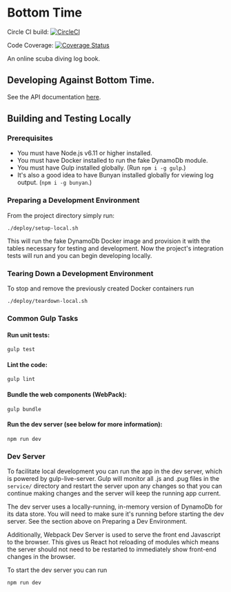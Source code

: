 # Bottom Time

Circle CI build: [![CircleCI](https://circleci.com/gh/ChrisCarleton/DiveLog.svg?style=svg)](https://circleci.com/gh/ChrisCarleton/DiveLog)

Code Coverage: [![Coverage Status](https://coveralls.io/repos/github/ChrisCarleton/DiveLog/badge.svg?branch=master)](https://coveralls.io/github/ChrisCarleton/DiveLog?branch=master)

An online scuba diving log book.

## Developing Against Bottom Time.

See the API documentation [here](./docs/api.md).

## Building and Testing Locally

### Prerequisites

* You must have Node.js v6.11 or higher installed.
* You must have Docker installed to run the fake DynamoDb module.
* You must have Gulp installed globally. (Run `npm i -g gulp`.)
* It's also a good idea to have Bunyan installed globally for viewing log output. (`npm i -g bunyan`.)

### Preparing a Development Environment

From the project directory simply run: 

``` ./deploy/setup-local.sh ```

This will run the fake DynamoDb Docker image and provision it with the tables necessary for
testing and development. Now the project's integration tests will run and you can begin
developing locally.

### Tearing Down a Development Environment

To stop and remove the previously created Docker containers run

``` ./deploy/teardown-local.sh ```

### Common Gulp Tasks

#### Run unit tests:

``` gulp test ```

#### Lint the code:

``` gulp lint ```

#### Bundle the web components (WebPack):

``` gulp bundle ```

#### Run the dev server (see below for more information):

``` npm run dev ```

### Dev Server

To facilitate local development you can run the app in the dev server, which is powered by gulp-live-server. Gulp will monitor all .js and .pug files in the `service/` directory and
restart the server upon any changes so that you can continue making changes and the server
will keep the running app current.

The dev server uses a locally-running, in-memory version of DynamoDb for its data store. You
will need to make sure it's running before starting the dev server. See the section above on
Preparing a Dev Environment.

Additionally, Webpack Dev Server is used to serve the front end Javascript to the browser. This
gives us React hot reloading of modules which means the server should not need to be restarted
to immediately show front-end changes in the browser.

To start the dev server you can run

``` npm run dev ```
